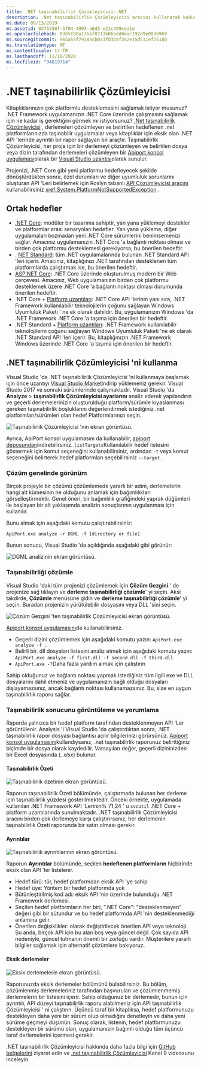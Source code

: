 ```yaml
---
title: .NET taşınabilirlik Çözümleyicisi-.NET
description: .Net taşınabilirlik Çözümleyicisi aracını kullanarak kodunuzun, .NET Core, .NET Standard, UWP ve Xamarin gibi çeşitli .NET uygulamaları arasında nasıl olduğunu değerlendirmek için nasıl kullanılacağı hakkında bilgi edinin.
ms.date: 09/13/2019
ms.assetid: 0375250f-5704-4993-a6d5-e21c499cea1e
ms.openlocfilehash: 03b5f88a17baf8713b06bdd0eac192d9e093b969
ms.sourcegitcommit: 965a5af7918acb0a3fd3baf342e15d511ef75188
ms.translationtype: MT
ms.contentlocale: tr-TR
ms.lasthandoff: 11/18/2020
ms.locfileid: "94819714"
---
```

# <a name="the-net-portability-analyzer"></a>.NET taşınabilirlik Çözümleyicisi

Kitaplıklarınızın çok platformlu desteklemesini sağlamak istiyor musunuz? .NET Framework uygulamanızın .NET Core üzerinde çalışmasını sağlamak için ne kadar iş gerektiğini görmek mi istiyorsunuz? [.Net taşınabilirlik Çözümleyicisi](https://github.com/microsoft/dotnet-apiport) , derlemeleri çözümleyen ve belirtilen hedeflenen .net platformlarınızda taşınabilir uygulamalar veya kitaplıklar için eksik olan .NET API 'lerinde ayrıntılı bir rapor sağlayan bir araçtır. Taşınabilirlik Çözümleyicisi, her proje için bir derlemeyi çözümleyen ve belirtilen dosya veya dizin tarafından derlemeleri çözümleyen bir [Apiport konsol uygulaması](https://aka.ms/apiportdownload)olarak bir [Visual Studio uzantısı](https://marketplace.visualstudio.com/items?itemName=ConnieYau.NETPortabilityAnalyzer)olarak sunulur.

Projenizi, .NET Core gibi yeni platformu hedefleyecek şekilde dönüştürdükten sonra, özel durumları ve diğer uyumluluk sorunlarını oluşturan API 'Leri belirlemek için Roslyn tabanlı [API Çözümleyicisi aracını](api-analyzer.md) kullanabilirsiniz <xref:System.PlatformNotSupportedException> .

## <a name="common-targets"></a>Ortak hedefler

- [.NET Core](../../core/introduction.md): modüler bir tasarıma sahiptir, yan yana yüklemeyi destekler ve platformlar arası senaryoları hedefler. Yan yana yükleme, diğer uygulamaları bozmadan yeni .NET Core sürümlerini benimsemenizi sağlar. Amacınız uygulamanızın .NET Core 'a bağlantı noktası olması ve birden çok platformu desteklemesi gerekiyorsa, bu önerilen hedeftir.
- . [NET Standard](../net-standard.md): tüm .NET uygulamalarında bulunan .NET Standard API 'leri içerir. Amacınız, kitaplığınızı .NET tarafından desteklenen tüm platformlarda çalıştırmak ise, bu önerilen hedeftir.
- [ASP.NET Core](/aspnet/core): .NET Core üzerinde oluşturulmuş modern bir Web çerçevesi. Amacınız, Web uygulamanızın birden çok platformu desteklemek üzere .NET Core 'a bağlantı noktası olması durumunda önerilen hedeftir.
- .NET Core + [Platform uzantıları](../../core/porting/windows-compat-pack.md): .NET Core API 'lerinin yanı sıra, .NET Framework kullanılabilir teknolojilerin çoğunu sağlayan Windows Uyumluluk Paketi ' ne ek olarak dahildir. Bu, uygulamanızın Windows 'da .NET Framework .NET Core 'a taşıma için önerilen bir hedeftir.
- .NET Standard + [Platform uzantıları](../../core/porting/windows-compat-pack.md): .NET Framework kullanılabilir teknolojilerin çoğunu sağlayan Windows Uyumluluk Paketi 'ne ek olarak .NET Standard API 'leri içerir. Bu, kitaplığınızın .NET Framework Windows üzerinde .NET Core 'a taşıma için önerilen bir hedeftir.

## <a name="how-to-use-the-net-portability-analyzer"></a>.NET taşınabilirlik Çözümleyicisi 'ni kullanma

Visual Studio 'da .NET taşınabilirlik Çözümleyicisi 'ni kullanmaya başlamak için önce uzantıyı [Visual Studio Market](https://marketplace.visualstudio.com/items?itemName=ConnieYau.NETPortabilityAnalyzer)indirip yüklemeniz gerekir. Visual Studio 2017 ve sonraki sürümlerinde çalışmaktadır. Visual Studio 'da **Analyze**  >  **taşınabilirlik Çözümleyicisi ayarlarını** analiz ederek yapılandırın ve geçerli derlemelerinizin oluşturulduğu platform/sürümle kıyaslanması gereken taşınabilirlik boşluklarını değerlendirmek istediğiniz .net platformları/sürümleri olan hedef Platformlarınızı seçin.

![Taşınabilirlik Çözümleyicisi 'nin ekran görüntüsü.](./media/portability-analyzer/portability-screenshot.png)

Ayrıca, ApiPort konsol uygulamasını da kullanabilir, [apiport deposundan](https://aka.ms/apiportdownload)indirebilirsiniz. `listTargets`Kullanılabilir hedef listesini göstermek için komut seçeneğini kullanabilirsiniz, ardından `-t` veya komut seçeneğini belirterek hedef platformları seçebilirsiniz `--target` .

### <a name="solution-wide-view"></a>Çözüm genelinde görünüm

Birçok projeyle bir çözümü çözümlemede yararlı bir adım, derlemelerin hangi alt kümesinin ne olduğunu anlamak için bağımlılıkları görselleştirmektir. Genel öneri, bir bağımlılık grafiğindeki yaprak düğümleri ile başlayan bir alt yaklaşımda analizin sonuçlarının uygulanması için kullanılır.

Bunu almak için aşağıdaki komutu çalıştırabilirsiniz:

```console
ApiPort.exe analyze -r DGML -f [directory or file]
```

Bunun sonucu, Visual Studio 'da açıldığında aşağıdaki gibi görünür:

![DGML analizinin ekran görüntüsü.](./media/portability-analyzer/dgml-example.png)

### <a name="analyze-portability"></a>Taşınabilirliği çözümle
Visual Studio 'daki tüm projenizi çözümlemek için **Çözüm Gezgini** ' de projenize sağ tıklayın ve **derleme taşınabilirliği çözümle**' yi seçin. Aksi takdirde, **Çözümle** menüsüne gidin ve **derleme taşınabilirliği çözümle**' yi seçin. Buradan projenizin yürütülebilir dosyasını veya DLL 'sini seçin.

![Çözüm Gezgini 'ten taşınabilirlik Çözümleyicisi ekran görüntüsü.](./media/portability-analyzer/portability-solution-explorer.png)

[Apiport konsol uygulamasını](https://aka.ms/apiportdownload)da kullanabilirsiniz.

- Geçerli dizini çözümlemek için aşağıdaki komutu yazın: `ApiPort.exe analyze -f .`
- Belirli bir. dll dosyaları listesini analiz etmek için aşağıdaki komutu yazın: `ApiPort.exe analyze -f first.dll -f second.dll -f third.dll`
- `ApiPort.exe -?`Daha fazla yardım almak için çalıştırın

Sahip olduğunuz ve bağlantı noktası yapmak istediğiniz tüm ilgili exe ve DLL dosyalarını dahil etmeniz ve uygulamanızın bağlı olduğu dosyaları dışlayamazsınız, ancak bağlantı noktası kullanamazsınız. Bu, size en uygun taşınabilirlik raporu sağlar.

### <a name="view-and-interpret-portability-result"></a>Taşınabilirlik sonucunu görüntüleme ve yorumlama

Raporda yalnızca bir hedef platform tarafından desteklenmeyen API 'Ler görüntülenir.
Analysis 'i Visual Studio 'da çalıştırdıktan sonra, .NET taşınabilirlik rapor dosyası bağlantısı açılır bilgilerinizi görürsünüz. [Apiport konsol uygulamasını](https://aka.ms/apiportdownload)kullandıysanız, .net taşınabilirlik raporunuz belirttiğiniz biçimde bir dosya olarak kaydedilir. Varsayılan değer, geçerli dizininizdeki bir Excel dosyasında (*. xlsx*) bulunur.

#### <a name="portability-summary"></a>Taşınabilirlik Özeti

![Taşınabilirlik özetinin ekran görüntüsü.](./media/portability-analyzer/api-catalog-portablility-summary.png)

Raporun taşınabilirlik Özeti bölümünde, çalıştırmada bulunan her derleme için taşınabilirlik yüzdesi gösterilmektedir. Önceki örnekte, uygulamada kullanılan .NET Framework API 'Lerinin% 71,24 ' u `svcutil` .NET Core + platform uzantılarında sunulmaktadır. .NET taşınabilirlik Çözümleyicisi aracını birden çok derlemeye karşı çalıştırırsanız, her derlemenin taşınabilirlik Özeti raporunda bir satırı olması gerekir.

#### <a name="details"></a>Ayrıntılar

![Taşınabilirlik ayrıntılarının ekran görüntüsü.](./media/portability-analyzer/api-catalog-portablility-details.png)

Raporun **Ayrıntılar** bölümünde, seçilen **hedeflenen platformların** hiçbirinde eksik olan API 'ler listelenir.

- Hedef türü: tür, hedef platformdan eksik API 'ye sahip
- Hedef üye: Yöntem bir hedef platformda yok
- Bütünleştirilmiş kod adı: eksik API 'nin üzerinde bulunduğu .NET Framework derlemesi.
- Seçilen hedef platformların her biri, ".NET Core": "desteklenmeyen" değeri gibi bir sütundur ve bu hedef platformda API 'nin desteklenmediği anlamına gelir.
- Önerilen değişiklikler: olarak değiştirilecek önerilen API veya teknoloji. Şu anda, birçok API için bu alan boş veya güncel değil. Çok sayıda API nedeniyle, güncel tutmanın önemli bir zorluğu vardır. Müşterilere yararlı bilgiler sağlamak için alternatif çözümlere bakıyoruz.

#### <a name="missing-assemblies"></a>Eksik derlemeler

![Eksik derlemelerin ekran görüntüsü.](./media/portability-analyzer/api-catalog-missing-assemblies.png)

Raporunuzda eksik derlemeler bölümünü bulabilirsiniz. Bu bölüm, çözümlenmiş derlemeleriniz tarafından başvurulan ve çözümlenmemiş derlemelerin bir listesini içerir. Sahip olduğunuz bir derlemedir, bunun için ayrıntılı, API düzeyi taşınabilirlik raporu alabilmeniz için API taşınabilirlik Çözümleyicisi ' ni çalıştırın. Üçüncü taraf bir kitaplıksa, hedef platformunuzu destekleyen daha yeni bir sürüm olup olmadığını denetleyin ve daha yeni sürüme geçmeyi düşünün. Sonuç olarak, listenin, hedef platformunuzu destekleyen bir sürümü olan, uygulamanızın bağımlı olduğu tüm üçüncü taraf derlemelerini içermesi gerekir.

.NET taşınabilirlik Çözümleyicisi hakkında daha fazla bilgi için [GitHub belgelerini](https://github.com/Microsoft/dotnet-apiport#documentation) ziyaret edin ve [.net taşınabilirlik Çözümleyicisi](https://channel9.msdn.com/Blogs/Seth-Juarez/A-Brief-Look-at-the-NET-Portability-Analyzer) Kanal 9 videosunu inceleyin.
